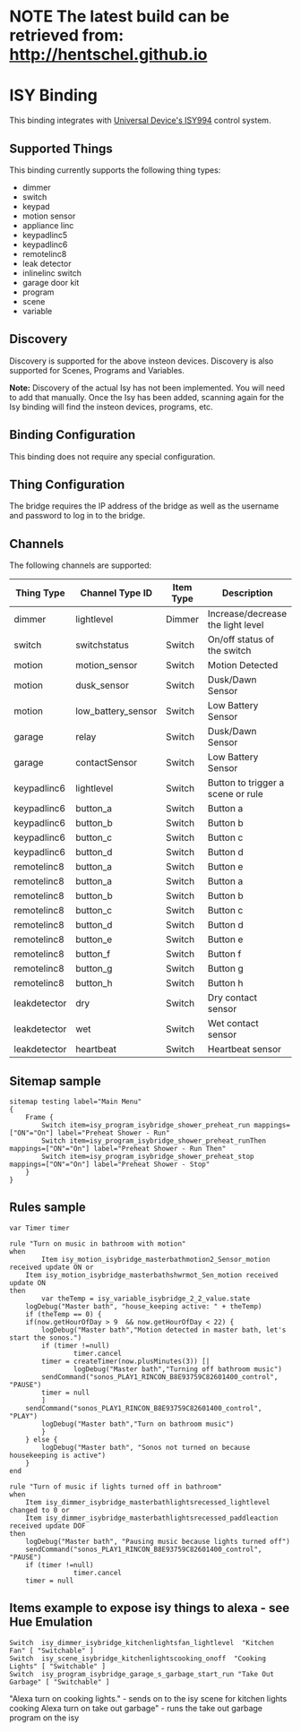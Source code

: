 # NOTE The latest build can be retrieved from: http://hentschel.github.io


# ISY Binding

This binding integrates with [Universal Device's ISY994](https://www.universal-devices.com/residential/isy994i-series/) control system.


## Supported Things

This binding currently supports the following thing types:


* dimmer
* switch
* keypad
* motion sensor
* appliance linc
* keypadlinc5
* keypadlinc6
* remotelinc8
* leak detector
* inlinelinc switch
* garage door kit
* program
* scene
* variable

## Discovery

Discovery is supported for the above insteon devices.  Discovery is also supported for Scenes, Programs and Variables.


**Note:** Discovery of the actual Isy has not been implemented.  You will need to add that manually.  Once the Isy has been added, scanning again for the Isy binding will find the insteon devices, programs, etc.

## Binding Configuration

This binding does not require any special configuration.

## Thing Configuration

The bridge requires the IP address of the bridge as well as the username and password to log in to the bridge.


## Channels

The following channels are supported:

| Thing Type      | Channel Type ID   | Item Type    | Description                                  |
|-----------------|-------------------|--------------|--------------------------------------------- |
| dimmer          | lightlevel        | Dimmer       | Increase/decrease the light level            |
| switch          | switchstatus      | Switch       | On/off status of the switch                  |
| motion          | motion_sensor     | Switch       | Motion Detected                              |
| motion          | dusk_sensor       | Switch       | Dusk/Dawn Sensor                             |
| motion          | low_battery_sensor| Switch       | Low Battery Sensor                           |
| garage          | relay             | Switch       | Dusk/Dawn Sensor                             |
| garage          | contactSensor     | Switch       | Low Battery Sensor                           |
| keypadlinc6     | lightlevel        | Switch       | Button to trigger a scene or rule            |
| keypadlinc6     | button_a          | Switch       | Button a                                     |
| keypadlinc6     | button_b          | Switch       | Button b                                     |
| keypadlinc6     | button_c          | Switch       | Button c                                     |
| keypadlinc6     | button_d          | Switch       | Button d                                     |
| remotelinc8     | button_a          | Switch       | Button e                                     |
| remotelinc8     | button_a          | Switch       | Button a                                     |
| remotelinc8     | button_b          | Switch       | Button b                                     |
| remotelinc8     | button_c          | Switch       | Button c                                     |
| remotelinc8     | button_d          | Switch       | Button d                                     |
| remotelinc8     | button_e          | Switch       | Button e                                     |
| remotelinc8     | button_f          | Switch       | Button f                                     |
| remotelinc8     | button_g          | Switch       | Button g                                     |
| remotelinc8     | button_h          | Switch       | Button h                                     |
| leakdetector    | dry               | Switch       | Dry contact sensor                           |
| leakdetector    | wet               | Switch       | Wet contact sensor                           |
| leakdetector    | heartbeat         | Switch       | Heartbeat sensor                             |


## Sitemap sample

```
sitemap testing label="Main Menu"
{
    Frame {
        Switch item=isy_program_isybridge_shower_preheat_run mappings=["ON"="On"] label="Preheat Shower - Run"
        Switch item=isy_program_isybridge_shower_preheat_runThen mappings=["ON"="On"] label="Preheat Shower - Run Then"
        Switch item=isy_program_isybridge_shower_preheat_stop  mappings=["ON"="On"] label="Preheat Shower - Stop"
    }
}
```

## Rules sample

```
var Timer timer

rule "Turn on music in bathroom with motion"
when
        Item isy_motion_isybridge_masterbathmotion2_Sensor_motion received update ON or
    Item isy_motion_isybridge_masterbathshwrmot_Sen_motion received update ON
then
        var theTemp = isy_variable_isybridge_2_2_value.state
    logDebug("Master bath", "house_keeping active: " + theTemp)
    if (theTemp == 0) {
    if(now.getHourOfDay > 9  && now.getHourOfDay < 22) {
        logDebug("Master bath","Motion detected in master bath, let's start the sonos.")
        if (timer !=null)
                timer.cancel
        timer = createTimer(now.plusMinutes(3)) [|
                logDebug("Master bath","Turning off bathroom music")
        sendCommand("sonos_PLAY1_RINCON_B8E93759C82601400_control", "PAUSE")
        timer = null
        ]
    sendCommand("sonos_PLAY1_RINCON_B8E93759C82601400_control", "PLAY")
        logDebug("Master bath","Turn on bathroom music")
        }
    } else {
        logDebug("Master bath", "Sonos not turned on because housekeeping is active")
    }
end

rule "Turn of music if lights turned off in bathroom"
when
    Item isy_dimmer_isybridge_masterbathlightsrecessed_lightlevel changed to 0 or
    Item isy_dimmer_isybridge_masterbathlightsrecessed_paddleaction received update DOF 
then
    logDebug("Master bath", "Pausing music because lights turned off")
    sendCommand("sonos_PLAY1_RINCON_B8E93759C82601400_control", "PAUSE")
    if (timer !=null)
                timer.cancel
    timer = null
```

## Items example to expose isy things to alexa - see Hue Emulation
```
Switch  isy_dimmer_isybridge_kitchenlightsfan_lightlevel  "Kitchen Fan" [ "Switchable" ]
Switch  isy_scene_isybridge_kitchenlightscooking_onoff  "Cooking Lights" [ "Switchable" ]
Switch  isy_program_isybridge_garage_s_garbage_start_run "Take Out Garbage" [ "Switchable" ]
```

"Alexa turn on cooking lights." - sends on to the isy scene for kitchen lights cooking
Alexa turn on take out garbage" - runs the take out garbage program on the isy
